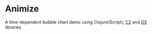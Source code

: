 # Animize

A time-dependent bubble chart demo using Clojure(Script), [C2][1] and [D3][2] libraries 



[1]: https://github.com/lynaghk/c2
[2]: http://d3js.org/
